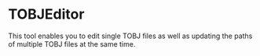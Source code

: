 # TOBJEditor
This tool enables you to edit single TOBJ files as well as updating the paths of multiple TOBJ files at the same time. 
